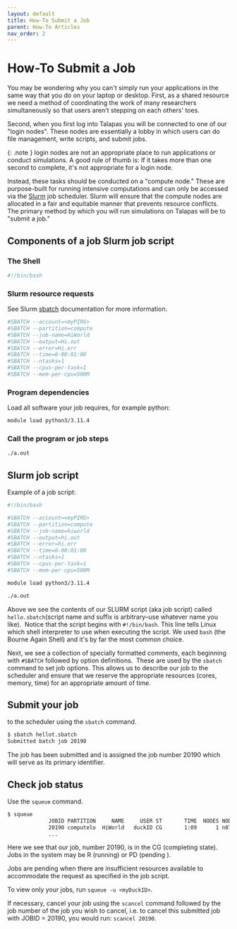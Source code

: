 ```yaml
---
layout: default
title: How-To Submit a Job
parent: How-To Articles
nav_order: 2
---
```


# How-To Submit a Job

You may be wondering why you can't simply run your applications in the same way that you do on your laptop or desktop. First, as a shared resource we need a method of coordinating the work of many researchers simultaneously so that users aren't stepping on each others' toes.

Second, when you first log into Talapas you will be connected to one of our "login nodes". These nodes are essentially a lobby in which users can do file management, write scripts, and submit jobs.

{: .note }
login nodes are not an appropriate place to run applications or conduct simulations. A good rule of thumb is: If it takes more than one second to complete, it's not appropriate for a login node.

Instead, these tasks should be conducted on a "compute node." These are purpose-built for running intensive computations and can only be accessed via the [Slurm](https://slurm.schedmd.com/) job scheduler. Slurm will ensure that the compute nodes are allocated in a fair and equitable manner that prevents resource conflicts. The primary method by which you will run simulations on Talapas will be to "submit a job."

## Components of a job Slurm job script

### The Shell

```bash
#!/bin/bash
```

### Slurm resource requests

See Slurm [sbatch](https://slurm.schedmd.com/sbatch.html) documentation for more information.

```bash
#SBATCH --account=<myPIRG>
#SBATCH --partition=compute
#SBATCH --job-name=HiWorld
#SBATCH --output=Hi.out
#SBATCH --error=Hi.err
#SBATCH --time=0-00:01:00
#SBATCH --ntasks=1
#SBATCH --cpus-per-task=1
#SBATCH --mem-per-cpu=500M
```

### Program dependencies

Load all software your job requires, for example python:

```bash
module load python3/3.11.4
```

### Call the program or job steps

```bash
./a.out
```

## Slurm job script

Example of a job script:

```bash
#!/bin/bash

#SBATCH --account=<myPIRG>
#SBATCH --partition=compute
#SBATCH --job-name=hiworld
#SBATCH --output=hi.out
#SBATCH --error=hi.err
#SBATCH --time=0-00:01:00
#SBATCH --ntasks=1
#SBATCH --cpus-per-task=1
#SBATCH --mem-per-cpu=500M

module load python3/3.11.4

./a.out
```

Above we see the contents of our SLURM script (aka job script) called `hello.sbatch`(script name and suffix is arbitrary–use whatever name you like).  Notice that the script begins with `#!/bin/bash`. This line tells Linux which shell interpreter to use when executing the script. We used `bash` (the Bourne Again Shell) and it's by far the most common choice.

Next, we see a collection of specially formatted comments, each beginning with `#SBATCH` followed by option definitions.  These are used by the `sbatch` command to set job options. This allows us to describe our job to the scheduler and ensure that we reserve the appropriate resources (cores, memory, time) for an appropriate amount of time.

## Submit your job

to the scheduler using the `sbatch` command.

```bash
$ sbatch hellot.sbatch
Submitted batch job 20190
```

The job has been submitted and is assigned the job number 20190 which will serve as its primary identifier.

## Check job status

Use the `squeue` command.

```bash
$ squeue
             JOBID PARTITION     NAME     USER ST       TIME  NODES NODELIST(REASON)
             20190 computelo  HiWorld   duckID CG       1:09      1 n074
             ...
```

Here we see that our job, number 20190, is in the CG (completing state). Jobs in the system may be R (running) or PD (pending ).

Jobs are pending when there are insufficient resources available to accommodate the request as specified in the job script.

To view only your jobs, run `squeue -u <myDuckID>`.

If necessary, cancel your job using the `scancel` command followed by the job number of the job you wish to cancel, i.e. to cancel this submitted job with JOBID = 20190, you would run: `scancel 20190`.
